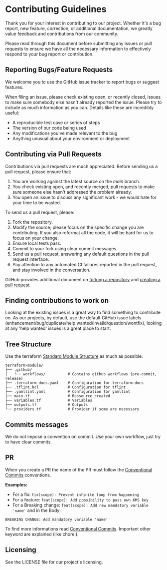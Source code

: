 # Contributing Guidelines

Thank you for your interest in contributing to our project. Whether it's a bug report, new feature, correction, or additional
documentation, we greatly value feedback and contributions from our community.

Please read through this document before submitting any issues or pull requests to ensure we have all the necessary
information to effectively respond to your bug report or contribution.


## Reporting Bugs/Feature Requests

We welcome you to use the GitHub issue tracker to report bugs or suggest features.

When filing an issue, please check existing open, or recently closed, issues to make sure somebody else hasn't already
reported the issue. Please try to include as much information as you can. Details like these are incredibly useful:

* A reproducible test case or series of steps
* The version of our code being used
* Any modifications you've made relevant to the bug
* Anything unusual about your environment or deployment


## Contributing via Pull Requests
Contributions via pull requests are much appreciated. Before sending us a pull request, please ensure that:

1. You are working against the latest source on the *main* branch.
2. You check existing open, and recently merged, pull requests to make sure someone else hasn't addressed the problem already.
3. You open an issue to discuss any significant work - we would hate for your time to be wasted.

To send us a pull request, please:

1. Fork the repository.
2. Modify the source; please focus on the specific change you are contributing. If you also reformat all the code, it will be hard for us to focus on your change.
3. Ensure local tests pass.
4. Commit to your fork using clear commit messages.
5. Send us a pull request, answering any default questions in the pull request interface.
6. Pay attention to any automated CI failures reported in the pull request, and stay involved in the conversation.

GitHub provides additional document on [forking a repository](https://help.github.com/articles/fork-a-repo/) and
[creating a pull request](https://help.github.com/articles/creating-a-pull-request/).


## Finding contributions to work on
Looking at the existing issues is a great way to find something to contribute on. As our projects, by default, use the default GitHub issue labels (enhancement/bug/duplicate/help wanted/invalid/question/wontfix), looking at any 'help wanted' issues is a great place to start.

## Tree Structure
Use the terraform [Standard Module Structure](https://www.terraform.io/language/modules/develop/structure) as much as possible.

```text
terraform-module/
├── .github/
│   └── workflows/          # Contains github workflows (pre-commit, release)
├── .terraform-docs.yaml    # Configuration for terraform-docs
├── .tflint.hcl             # Configuration for tflint
├── .yamllint.yaml          # Configuration for yamllint
├── main.tf                 # Ressource created
├── variables.tf            # Variables
├── outputs.tf              # Outputs
└── providers.tf            # Provider if some are necessary
```

## Commits messages
We do not impose a convention on commit. Use your own workflow, just try to have clear commits.

## PR

When you create a PR the name of the PR must follow the [Conventional Commits](https://www.conventionalcommits.org/en/v1.0.0/) conventions.

**Examples:**

- For a fix:
  `fix(scope): Prevent infinite loop from happening`
- For a feature:
  `feat(scope): Add possibility to pass own KMS key`
- For a Breaking change:
  `feat(scope): Add new mandatory variable 'name'`
  and in the Body:

```text
BREAKING CHANGE: Add mandatory variable 'name'
```

To find more informations read [Conventional Commits](https://www.conventionalcommits.org/en/v1.0.0/). Important other keyword are explained (like chore:).


## Licensing
See the LICENSE file for our project's licensing.
